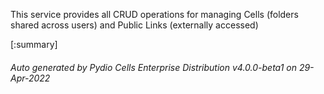






This service provides all CRUD operations for managing Cells (folders shared across users) and Public Links (externally accessed)

[:summary]

###### Auto generated by Pydio Cells Enterprise Distribution v4.0.0-beta1 on 29-Apr-2022
